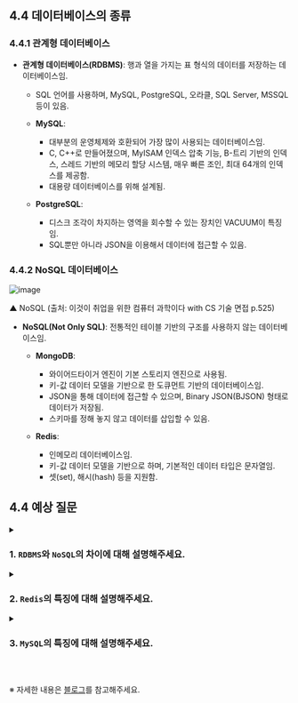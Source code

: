 ## 4.4 데이터베이스의 종류

### 4.4.1 관계형 데이터베이스
- **관계형 데이터베이스(RDBMS)**: 행과 열을 가지는 표 형식의 데이터를 저장하는 데이터베이스임.

    - SQL 언어를 사용하며, MySQL, PostgreSQL, 오라클, SQL Server, MSSQL 등이 있음.

    - **MySQL**:

        - 대부분의 운영체제와 호환되어 가장 많이 사용되는 데이터베이스임.
        - C, C++로 만들어졌으며, MyISAM 인덱스 압축 기능, B-트리 기반의 인덱스, 스레드 기반의 메모리 할당 시스템, 매우 빠른 조인, 최대 64개의 인덱스를 제공함.
        - 대용량 데이터베이스를 위해 설계됨.

    - **PostgreSQL**:
        - 디스크 조각이 차지하는 영역을 회수할 수 있는 장치인 VACUUM이 특징임.
        - SQL뿐만 아니라 JSON을 이용해서 데이터에 접근할 수 있음.

### 4.4.2 NoSQL 데이터베이스
![image](https://github.com/user-attachments/assets/c0bb4f87-73e1-4a94-9077-4865a6b380d7)

▲ NoSQL (출처: 이것이 취업을 위한 컴퓨터 과학이다 with CS 기술 면접 p.525)

- **NoSQL(Not Only SQL)**: 전통적인 테이블 기반의 구조를 사용하지 않는 데이터베이스임.
    
    - **MongoDB**:

        - 와이어드타이거 엔진이 기본 스토리지 엔진으로 사용됨.
        - 키-값 데이터 모델을 기반으로 한 도큐먼트 기반의 데이터베이스임.
        - JSON을 통해 데이터에 접근할 수 있으며, Binary JSON(BJSON) 형태로 데이터가 저장됨.
        - 스키마를 정해 놓지 않고 데이터를 삽입할 수 있음.

    - **Redis**:

        - 인메모리 데이터베이스임.
        - 키-값 데이터 모델을 기반으로 하며, 기본적인 데이터 타입은 문자열임.
        - 셋(set), 해시(hash) 등을 지원함.

## 4.4 예상 질문

<details>
<summary>

### 1. `RDBMS`와 `NoSQL`의 차이에 대해 설명해주세요.

</summary>

```
RDBMS(관계형 데이터베이스)는 행과 열을 가진 표 형식으로 데이터를 저장하며, SQL 언어를 사용하여 데이터에 접근합니다.
- 장점: 스키마에 맞춰 데이터를 관리하기 때문에 데이터의 정합성을 보장할 수 있습니다.
- 단점: 시스템이 커질 수록 쿼리가 복잡해지고 성능이 저하되며 Scale-out이 어렵습니다.(Scale-up만 가능)
- 대표적인 예로는 MySQL, PostgreSQL, 오라클 등이 있습니다.

반면, NoSQL(Not Only SQL) 데이터베이스는 테이블 기반의 구조를 사용하지 않고 다양한 데이터 모델(문서, 키-값, 그래프 등)을 사용합니다.
- 장점: 스키마 없이 Key-Value 형태로 데이터를 관리해 자유롭게 데이터를 관리할 수 있습니다. 데이터 분산이 용이하여 성능 향상을 위한 scale-up 뿐만아닌 scale-out 또한 가능합니다.
- 단점: 데이터 중복이 발생할 수 있고, 중복된 데이터가 변경될 경우 수정을 모든 컬렉션에서 수행해야 합니다. 스키마가 존재하지 않기에 명확한 데이터 구조를 보장하지 않아 데이터 구조 결정이 어려울 수 있습니다.
- 대표적인 예로는 MongoDB, Redis 등이 있습니다.
```

</details>

<details>
<summary>

### 2. `Redis`의 특징에 대해 설명해주세요.

</summary>

```
Redis는 키-값 기반의 고성능 인메모리 데이터 스토어로, 데이터의 빠른 읽기와 쓰기를 지원합니다.
Redis는 데이터를 메모리에 저장하여 빠른 접근을 가능하게 하면서도, 필요에 따라 디스크에도 데이터를 지속적으로 저장할 수 있습니다.
이 데이터베이스는 다양한 데이터 구조를 지원하며, 예를 들어 리스트, 해시, 셋, 정렬된 셋 등을 통해 복잡한 자료구조를 효율적으로 관리할 수 있습니다.
또한, Redis는 퍼블리시/서브스크라이브 기능을 통해 실시간 메시징 시스템으로도 활용됩니다.
이러한 특성 때문에 웹 애플리케이션의 캐시, 세션 관리, 메시지 큐 등 다양한 용도로 널리 사용됩니다.
```

</details>

<details>
<summary>

### 3. `MySQL`의 특징에 대해 설명해주세요.

</summary>

```
MySQL은 세계적으로 널리 사용되는 오픈 소스 관계형 데이터베이스 관리 시스템(RDBMS) 중 하나입니다.
MySQL은 리눅스, 윈도우, macOS 등 다양한 운영 체제와 호환됩니다.
MySQL은 C, C++로 개발되었으며, 강력한 스레드 기반 메모리 할당과 빠른 조인 처리 기능을 제공합니다.
이 데이터베이스는 B-트리 기반의 인덱스를 사용하여 빠른 데이터 조회를 지원하고, 각 테이블에 최대 64개의 인덱스를 생성할 수 있습니다.
MyISAM 인덱스 압축 기능을 포함하여 대용량 데이터베이스 처리에 최적화되어 있으며, 광범위한 커뮤니티 지원과 교육 자료 덕분에 쉽게 배울 수 있고 확장할 수 있습니다.
```

</details>

&nbsp;

※ 자세한 내용은 [블로그](https://mandusitstudy.tistory.com/315)를 참고해주세요.